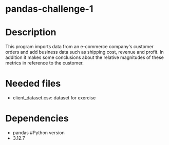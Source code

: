 # pandas-challenge-1
# Description
This program imports data from an e-commerce company's customer orders and add business data such as shipping cost, revenue and profit.  In addition it makes some conclusions about the relative magnitudes of these metrics in reference to the customer.
# Needed files
- client_dataset.csv: dataset for exercise
# Dependencies
- pandas
#Python version
- 3.12.7
